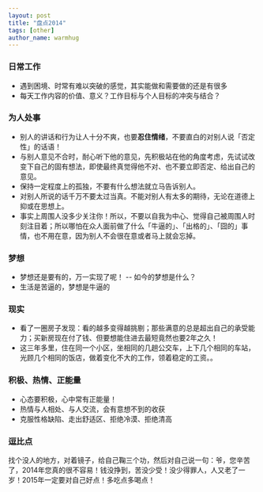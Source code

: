 ```yaml
---
layout: post
title: "盘点2014"
tags: [other]
author_name: warmhug
---
```


### 日常工作

- 遇到困境、时常有难以突破的感觉，其实能做和需要做的还是有很多
- 每天工作内容的价值、意义？工作目标与个人目标的冲突与结合？

### 为人处事

- 别人的讲话和行为让人十分不爽，也要**忍住情绪**，不要直白的对别人说「否定性」的话语！
- 与别人意见不合时，耐心听下他的意见，先积极站在他的角度考虑，先试试改变下自己的固有想法，即使最终真觉得他不对、也不要立即否定、给出自己的意见。
- 保持一定程度上的孤独，不要有什么想法就立马告诉别人。
- 对别人所说的话千万不要太过当真。不能对别人有太多的期待，无论在道德上抑或在思想上。
- 事实上周围人没多少关注你！所以，不要以自我为中心、觉得自己被周围人时刻注目着；所以哪怕在众人面前做了什么「牛逼的」、「出格的」、「囧的」事情，也不用在意，因为别人不会很在意或者马上就会忘掉。

### 梦想

- 梦想还是要有的，万一实现了呢！ -- 如今的梦想是什么？
- 生活是苦逼的，梦想是牛逼的

### 现实

- 看了一圈房子发现：看的越多变得越挑剔；那些满意的总是超出自己的承受能力；买新房现在付了钱、但要想能住进去最短竟然也要2年之久！
- 这三年多里，住在同一个小区，坐相同的几趟公交车，上下几个相同的车站，光顾几个相同的饭店，做着变化不大的工作，领着稳定的工资。。

### 积极、热情、正能量

- 心态要积极，心中常有正能量！
- 热情与人相处、与人交流，会有意想不到的收获
- 克服性格缺陷、走出舒适区、拒绝冷漠、拒绝清高

### 逗比点

找个没人的地方，对着镜子，给自己鞠三个功，然后对自己说一句：爷，您辛苦了，2014年您真的很不容易！钱没挣到，苦没少受！没少得罪人，人又老了一岁！2015年一定要对自己好点！多吃点多喝点！
